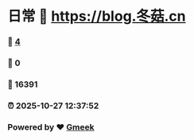 # 日常 :link: https://blog.冬菇.cn 
### :page_facing_up: [4](https://blog.冬菇.cn/tag.html) 
### :speech_balloon: 0 
### :hibiscus: 16391 
### :alarm_clock: 2025-10-27 12:37:52 
### Powered by :heart: [Gmeek](https://github.com/Meekdai/Gmeek)
